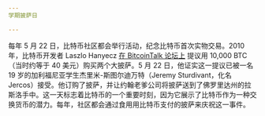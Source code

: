 ```yaml
---
学期披萨日

---
```

每年 5 月 22 日，比特币社区都会举行活动，纪念比特币首次实物交易。2010 年，比特币开发者 Laszlo Hanyecz [在 BitcoinTalk 论坛上](https://bitcointalk.org/index.php?topic=137.msg1141#msg1141) 提议用 10,000 BTC（当时约等于 40 美元）购买两个大披萨。5 月 22 日，他证实这一提议已被一名 19 岁的加利福尼亚学生杰里米-斯图尔迪万特（Jeremy Sturdivant，化名 Jercos）接受。他订购了披萨，并让约翰老爹公司将披萨送到了佛罗里达州的拉斯洛手中。这一天标志着比特币的一个重要时刻，因为它展示了比特币作为一种交换货币的潜力。每年，社区都会通过食用用比特币支付的披萨来庆祝这一事件。